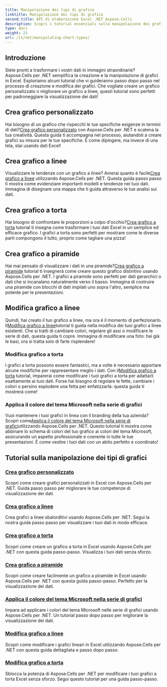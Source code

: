 ```yaml
---
title: Manipolazione dei tipi di grafico
linktitle: Manipolazione dei tipi di grafico
second_title: API di elaborazione Excel .NET Aspose.Cells
description: Scopri i tutorial essenziali sulla manipolazione dei grafici Aspose.Cells per .NET, tra cui la creazione di grafici personalizzati, a linee e a torta. Impara a modificare i grafici e ad applicare i colori del tema Microsoft.
type: docs
weight: 21
url: /it/net/manipulating-chart-types/
---
```

## Introduzione

Siete pronti a trasformare i vostri dati in immagini straordinarie? Aspose.Cells per .NET semplifica la creazione e la manipolazione di grafici in Excel. Esploriamo alcuni tutorial che vi guideranno passo dopo passo nel processo di creazione e modifica dei grafici. Che vogliate creare un grafico personalizzato o migliorare un grafico a linee, questi tutorial sono perfetti per padroneggiare la visualizzazione dei dati!

## Crea grafico personalizzato
 Hai bisogno di un grafico che rispecchi le tue specifiche esigenze in termini di dati?[Crea grafico personalizzato](./create-custom-chart/) con Aspose.Cells per .NET e scatena la tua creatività. Questa guida ti accompagna nel processo, aiutandoti a creare grafici su misura per le tue specifiche. È come dipingere, ma invece di una tela, stai usando dati Excel!

## Crea grafico a linee
 Visualizzare le tendenze con un grafico a linee? Amerai quanto è facile[Crea grafico a linee](./create-line-chart/) utilizzando Aspose.Cells per .NET. Questa guida passo passo ti mostra come evidenziare importanti modelli e tendenze nei tuoi dati. Immagina di disegnare una mappa che ti guida attraverso le tue analisi sui dati.

## Crea grafico a torta
 Hai bisogno di confrontare le proporzioni a colpo d'occhio?[Crea grafico a torta](./create-pie-chart/) tutorial ti insegna come trasformare i tuoi dati Excel in un semplice ed efficace grafico. I grafici a torta sono perfetti per mostrare come le diverse parti compongono il tutto, proprio come tagliare una pizza!

## Crea grafico a piramide
 Hai mai pensato di visualizzare i dati in una piramide?[Crea grafico a piramide](./create-pyramid-chart/) tutorial ti insegnerà come creare questo grafico distintivo usando Aspose.Cells per .NET. I grafici a piramide sono perfetti per dati gerarchici o dati che si incanalano naturalmente verso il basso. Immagina di costruire una piramide con blocchi di dati impilati uno sopra l'altro, semplice ma potente per le presentazioni.

## Modifica grafico a linee
 Quindi, hai creato il tuo grafico a linee, ma ora è il momento di perfezionarlo. Il[Modifica grafico a linee](./modify-line-chart/)tutorial ti guida nella modifica dei tuoi grafici a linee esistenti. Che si tratti di cambiare colori, regolare gli assi o modificare le serie di dati, questa guida ti copre. Immagina di modificare una foto: hai già le basi, ora si tratta solo di farle risplendere!

### Modifica grafico a torta
 I grafici a torta possono essere fantastici, ma a volte è necessario apportare alcune modifiche per rappresentare meglio i dati. Con il[Modifica grafico a torta](./modify-pie-chart/) tutorial, imparerai come modificare i tuoi grafici a torta per adattarli esattamente ai tuoi dati. Forse hai bisogno di regolare le fette, cambiare i colori o persino esplodere una fetta per enfatizzarla: questa guida ti mostrerà come!

### Applica il colore del tema Microsoft nella serie di grafici
 Vuoi mantenere i tuoi grafici in linea con il branding della tua azienda? Scopri come[Applica il colore del tema Microsoft nella serie di grafici](./apply-microsoft-theme-color-in-chart-series/)utilizzando Aspose.Cells per .NET. Questo tutorial ti mostra come abbinare lo schema di colori del tuo grafico ai colori del tema Microsoft, assicurando un aspetto professionale e coerente in tutte le tue presentazioni. È come vestire i tuoi dati con un abito perfetto e coordinato!

## Tutorial sulla manipolazione dei tipi di grafici
### [Crea grafico personalizzato](./create-custom-chart/)
Scopri come creare grafici personalizzati in Excel con Aspose.Cells per .NET. Guida passo passo per migliorare le tue competenze di visualizzazione dei dati.
### [Crea grafico a linee](./create-line-chart/)
Crea grafici a linee sbalorditivi usando Aspose.Cells per .NET. Segui la nostra guida passo passo per visualizzare i tuoi dati in modo efficace.
### [Crea grafico a torta](./create-pie-chart/)
Scopri come creare un grafico a torta in Excel usando Aspose.Cells per .NET con questa guida passo-passo. Visualizza i tuoi dati senza sforzo.
### [Crea grafico a piramide](./create-pyramid-chart/)
Scopri come creare facilmente un grafico a piramide in Excel usando Aspose.Cells per .NET con questa guida passo-passo. Perfetto per la visualizzazione dei dati.
### [Applica il colore del tema Microsoft nella serie di grafici](./apply-microsoft-theme-color-in-chart-series/)
Impara ad applicare i colori del tema Microsoft nelle serie di grafici usando Aspose.Cells per .NET. Un tutorial passo dopo passo per migliorare la visualizzazione dei dati.
### [Modifica grafico a linee](./modify-line-chart/)
Scopri come modificare i grafici lineari in Excel utilizzando Aspose.Cells per .NET con questa guida dettagliata e passo dopo passo.
### [Modifica grafico a torta](./modify-pie-chart/)
Sblocca la potenza di Aspose.Cells per .NET per modificare i tuoi grafici a torta Excel senza sforzo. Segui questo tutorial per una guida passo-passo.